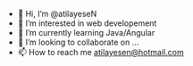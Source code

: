 - 👋 Hi, I’m @atilayeseN
- 👀 I’m interested in web developement
- 🌱 I’m currently learning Java/Angular
- 💞️ I’m looking to collaborate on ...
- 📫 How to reach me atilayesen@hotmail.com

<!---
atilayeseN/atilayeseN is a ✨ special ✨ repository because its `README.md` (this file) appears on your GitHub profile.
You can click the Preview link to take a look at your changes.
--->
